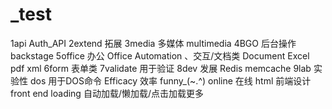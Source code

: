 # _test

1api        Auth_API
2extend     拓展
3media      多媒体 multimedia
4BGO        后台操作 backstage
5office     办公 Office Automation 、交互/文档类 Document
            Excel   pdf   xml 
6form       表单类
7validate   用于验证
8dev        发展
    Redis memcache
9lab        实验性
    dos     用于DOS命令
    Efficacy 效率
    funny_(~.^) 
    online  在线
html        前端设计 front end
loading     自动加载/懒加载/点击加载更多









